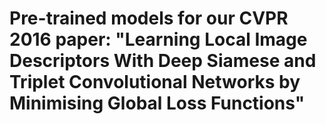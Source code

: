 # Pre-trained models for our CVPR 2016 paper: "Learning Local Image Descriptors With Deep Siamese and Triplet Convolutional Networks by Minimising Global Loss Functions"
